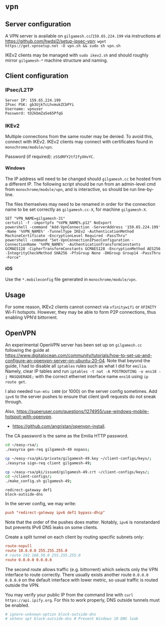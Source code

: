 # `vpn`

## Server configuration

A VPN server is available on `gilgamesh.cc`/`159.65.224.199` via instructions at <https://github.com/hwdsl2/setup-ipsec-vpn>: `wget https://get.vpnsetup.net -O vpn.sh && sudo sh vpn.sh`

IKEv2 clients may be managed with `sudo ikev2.sh` and should roughly mirror `gilgamesh-*` machine structure and naming.

## Client configuration

### IPsec/L2TP

```
Server IP: 159.65.224.199
IPsec PSK: gb3UjkTcLhvmukZCbPYi
Username: vpnuser
Password: tD2kbmZa5e65PfqG
```

### IKEv2

Multiple connections from the same router may be denied. To avoid this, connect with IKEv2.
IKEv2 clients may connect with certificates found in `monochrome/module/vpn`.

Password (if required): `zSSdRFY2tf2fyXHvYC`.

#### Windows

The IP address will need to be changed should `gilgamesh.cc` be hosted from a different IP. The following script should be run from an admin-level cmd from `monochrome/module/vpn`, and is interactive, so should be run line-by-line.

The files themselves may need to be renamed in order for the connection name to be set correctly as `gilgamesh.cc-X`, for machine `gilgamesh-X`.

```batch
SET "VPN_NAME=gilgamesh-31"
certutil -f -importpfx "%VPN_NAME%.p12" NoExport
powershell -command "Add-VpnConnection -ServerAddress '159.65.224.199' -Name '%VPN_NAME%' -TunnelType IKEv2 -AuthenticationMethod MachineCertificate -EncryptionLevel Required -PassThru"
powershell -command "Set-VpnConnectionIPsecConfiguration -ConnectionName '%VPN_NAME%' -AuthenticationTransformConstants GCMAES128 -CipherTransformConstants GCMAES128 -EncryptionMethod AES256 -IntegrityCheckMethod SHA256 -PfsGroup None -DHGroup Group14 -PassThru -Force"
```

#### iOS

Use the `*.mobileconfig` file generated in `monochrome/module/vpn`.

## Usage

For some reason, IKEv2 clients cannot connect via `xfinitywifi` or `XFINITY` Wi-Fi hotspots. However, they may be able to form P2P connections, thus enabling VPN’d bittorrent.

## OpenVPN

An experimental OpenVPN server has been set up on `gilgamesh.cc` following the guide at <https://www.digitalocean.com/community/tutorials/how-to-set-up-and-configure-an-openvpn-server-on-ubuntu-20-04>. Note that beyond the guide, I had to disable all `iptables` rules such as what I did for `emilia`. Namely, clear IP tables and run `iptables -t nat -A POSTROUTING -o ens18 -j MASQUERADE;` with the correct ethernet interface name `ens18` using `ip route get`.

I also needed `tun-mtu 1400` (or 1000) on the server config sometimes. Add `ipv6` to the server pushes to ensure that client ipv6 requests do not sneak through.

Also, <https://superuser.com/questions/1274955/use-windows-mobile-hotspot-with-openvpn>.

* <https://github.com/angristan/openvpn-install>.

The CA password is the same as the Emilia HTTP password.

```bash
cd ~/easy-rsa/;
./easyrsa gen-req gilgamesh-49 nopass;

cp ~/easy-rsa/pki/private/gilgamesh-49.key ~/client-configs/keys/;
./easyrsa sign-req client gilgamesh-49;

cp ~/easy-rsa/pki/issued/gilgamesh-49.crt ~/client-configs/keys/;
cd ~/client-configs/;
./make_config.sh gilgamesh-49;
```

```ovpn
redirect-gateway def1
block-outside-dns
```

In the server config, we may write:

```conf
push "redirect-gateway ipv6 def1 bypass-dhcp"
```

Note that the order of the pushes does matter. Notably, `ipv6` is nonstandard but prevents IPv6 DNS leaks on some clients.

Create a split tunnel on each client by routing specific subnets only:

```conf
route-nopull
route 10.8.0.0 255.255.255.0
# route 192.168.50.0 255.255.255.0
route 0.0.0.0 0.0.0.0
```

The second route allows traffic (e.g. bittorrent) which selects only the VPN interface to route correctly. There usually exists another route `0.0.0.0 0.0.0.0` on the default interface with lower metric, so usual traffic is routed outside the VPN.

You may verify your public IP from the command line with `curl https://api.ipify.org`. For this to work properly, DNS outside tunnels must be enabled.

```conf
# ignore-unknown-option block-outside-dns
# setenv opt block-outside-dns # Prevent Windows 10 DNS leak
```
